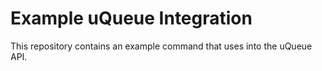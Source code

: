 # Example uQueue Integration

This repository contains an example command that uses into the uQueue API.